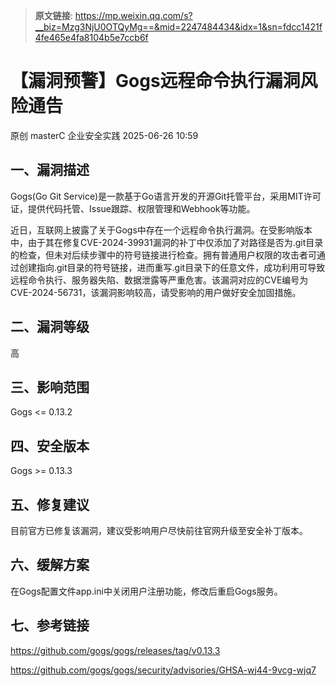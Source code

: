 > **原文链接**: https://mp.weixin.qq.com/s?__biz=Mzg3NjU0OTQyMg==&mid=2247484434&idx=1&sn=fdcc1421f4fe465e4fa8104b5e7ccb6f

#  【漏洞预警】Gogs远程命令执行漏洞风险通告  
原创 masterC  企业安全实践   2025-06-26 10:59  
  
## 一、漏洞描述  
  
Gogs(Go Git Service)是一款基于Go语言开发的开源Git托管平台，采用MIT许可证，提供代码托管、Issue跟踪、权限管理和Webhook等功能。  
  
近日，互联网上披露了关于Gogs中存在一个远程命令执行漏洞。在受影响版本中，由于其在修复CVE-2024-39931漏洞的补丁中仅添加了对路径是否为.git目录的检查，但未对后续步骤中的符号链接进行检查。拥有普通用户权限的攻击者可通过创建指向.git目录的符号链接，进而重写.git目录下的任意文件，成功利用可导致远程命令执行、服务器失陷、数据泄露等严重危害。该漏洞对应的CVE编号为CVE-2024-56731，该漏洞影响较高，请受影响的用户做好安全加固措施。  
## 二、漏洞等级  
  
高  
## 三、影响范围  
  
Gogs <= 0.13.2  
## 四、安全版本  
  
Gogs >= 0.13.3  
## 五、修复建议  
  
目前官方已修复该漏洞，建议受影响用户尽快前往官网升级至安全补丁版本。  
## 六、缓解方案  
  
在Gogs配置文件app.ini中关闭用户注册功能，修改后重启Gogs服务。  
## 七、参考链接  
  
https://github.com/gogs/gogs/releases/tag/v0.13.3  
  
https://github.com/gogs/gogs/security/advisories/GHSA-wj44-9vcg-wjq7  
  
  

